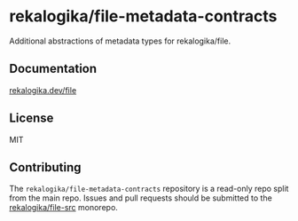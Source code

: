 # rekalogika/file-metadata-contracts

Additional abstractions of metadata types for rekalogika/file.

## Documentation

[rekalogika.dev/file](https://rekalogika.dev/file)

## License

MIT

## Contributing

The `rekalogika/file-metadata-contracts` repository is a read-only repo split
from the main repo. Issues and pull requests should be submitted to the
[rekalogika/file-src](https://github.com/rekalogika/file-src) monorepo.
